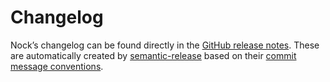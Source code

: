 # Changelog

Nock’s changelog can be found directly in the [GitHub release notes](https://github.com/nock/nock/releases). These are automatically created by [semantic-release](https://github.com/semantic-release/semantic-release) based on their [commit message conventions](https://semantic-release.gitbook.io/semantic-release#commit-message-format).
